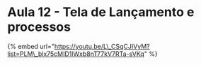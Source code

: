 # Aula 12 - Tela de Lançamento e processos

{% embed url="https://youtu.be/L\_CSqCJIVyM?list=PLM\_blx75cMID1lWxb8nT77kV7RTa-sVKq" %}




